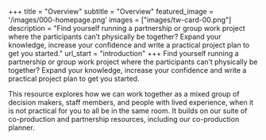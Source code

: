 +++
title = "Overview"
subtitle = "Overview"
featured_image =  '/images/000-homepage.png'
images = ["images/tw-card-00.png"]
description = "Find yourself running a partnership or group work project where the participants can’t physically be together? Expand your knowledge, increase your confidence and write a practical project plan to get you started."
url_start = "introduction"
+++
Find yourself running a partnership or group work project where the participants can’t physically be together? Expand your knowledge, increase your confidence and write a practical project plan to get you started.

This resource explores how we can work together as a mixed group of decision makers, staff members, and people with lived experience, when it is not practical for you to all be in the same room. It builds on our suite of co-production and partnership resources, including our co-production planner.
